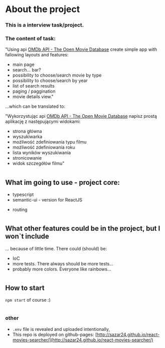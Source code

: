 # About the project
### This is a interview task/project.

### The content of task: 
"Using  api [OMDb API - The Open Movie Database](http://www.omdbapi.com/) create simple app with fallowing layouts and features:
- main page
- search... bar?
- possibility to choose/search movie by type
- possibility to choose/search by year
- list of search results
- paging / paggination
- movie details view."

...which can be translated to:  

"Wykorzystując api [OMDb API - The Open Movie Database](http://www.omdbapi.com/) napisz prostą aplikację z następującymi widokami:
- strona główna
- wyszukiwarka
- możliwość zdefiniowania typu filmu
- możliwość zdefiniowania roku
- lista wyników wyszukiwania
- stronicowanie
- widok szczegółów filmu"

# 
## What im going to use - project core:
- typescript
- semantic-ui - version for ReactJS
+ routing

#
## What other features could be in the project, but I won`t include 
... because of little time.
There could (should) be:
- IoC 
- more tests. There always should be more tests...
- probably more colors. Everyone like rainbows...

#
## How to start
`npm start` of course :)

# 
### other
- `.env` file is revealed and uploaded intentionally,
- This repo is deployed on github-pages: [http://sazar24.github.io/react-movies-searcher/](http://sazar24.github.io/react-movies-searcher/) 